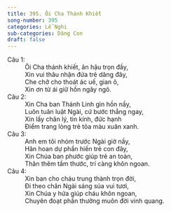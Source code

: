 ```yaml
---
title: 395. Ôi Cha Thánh Khiết
song-number: 395
categories: Lễ Nghi
sub-categories: Dâng Con
draft: false
---
```

<dl><dt>Câu 1:</dt><dd data-verse="1">Ôi Cha thánh khiết, ân hậu trọn đầy, <br/>Xin vui thâu nhận đứa trẻ dâng đây, <br/>Che chở cho thoát ác uế, gian ô, <br/>Xin ơn từ ái giữ hồn ngây ngô. </dd><dt>Câu 2:</dt><dd data-verse="2">Xin Cha ban Thánh Linh gìn hồn nầy, <br/>Luôn tuân luật Ngài, cứ bước thẳng ngay, <br/>Xin lấy chân lý, tin kính, đức hạnh <br/>Điểm trang lòng trẻ tỏa màu xuân xanh. </dd><dt>Câu 3:</dt><dd data-verse="3">Anh em tôi nhóm trước Ngài giờ nầy, <br/>Hân hoan dự phần hiến trẻ con đây, <br/>Xin Chúa ban phước giúp trẻ an toàn, <br/>Thân thêm tầm thước, trí càng khôn ngoan. </dd><dt>Câu 4:</dt><dd data-verse="4">Xin ban cho cháu trung thành trọn đời, <br/>Đi theo chân Ngài sáng sủa vui tươi, <br/>Xin Chúa y hứa giúp cháu khôn ngoan, <br/>Chuyên đoạt phần thưởng muôn đời vinh quang. </dd></dl>